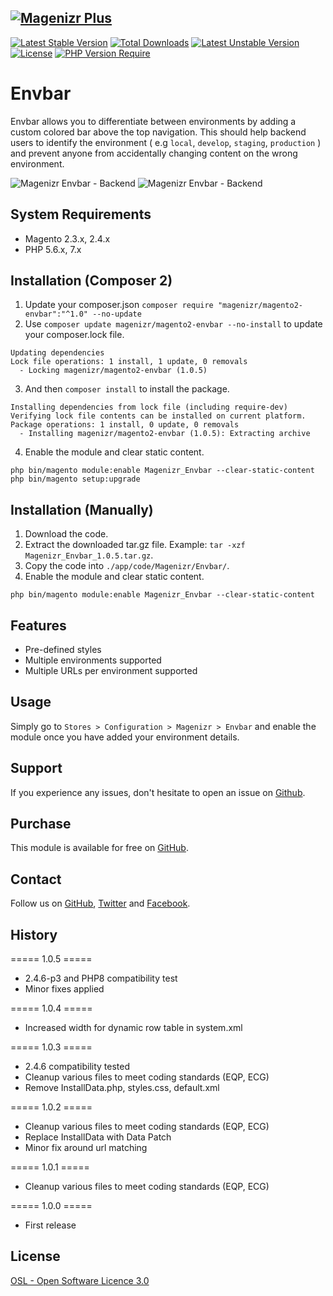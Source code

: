 [![Magenizr Plus](https://images2.imgbox.com/11/6b/yVOOloaA_o.gif)](https://account.magenizr.com)
---

[![Latest Stable Version](http://poser.pugx.org/magenizr/magento2-envbar/v)](https://packagist.org/packages/magenizr/magento2-envbar) [![Total Downloads](http://poser.pugx.org/magenizr/magento2-envbar/downloads)](https://packagist.org/packages/magenizr/magento2-envbar) [![Latest Unstable Version](http://poser.pugx.org/magenizr/magento2-envbar/v/unstable)](https://packagist.org/packages/magenizr/magento2-envbar) [![License](http://poser.pugx.org/magenizr/magento2-envbar/license)](https://packagist.org/packages/magenizr/magento2-envbar) [![PHP Version Require](http://poser.pugx.org/magenizr/magento2-envbar/require/php)](https://packagist.org/packages/magenizr/magento2-envbar)

# Envbar

Envbar allows you to differentiate between environments by adding a custom colored bar above the top navigation. This
should help backend users to identify the environment ( e.g `local`, `develop`, `staging`, `production` ) and prevent
anyone from accidentally changing content on the wrong environment.

![Magenizr Envbar - Backend](https://images2.imgbox.com/eb/50/VGW29hBr_o.png)
![Magenizr Envbar - Backend](https://images2.imgbox.com/08/82/xWV2xR9J_o.png)

## System Requirements

- Magento 2.3.x, 2.4.x
- PHP 5.6.x, 7.x

## Installation (Composer 2)

1. Update your composer.json `composer require "magenizr/magento2-envbar":"^1.0" --no-update`
2. Use `composer update magenizr/magento2-envbar --no-install` to update your composer.lock file.

```
Updating dependencies
Lock file operations: 1 install, 1 update, 0 removals
  - Locking magenizr/magento2-envbar (1.0.5)
```

3. And then `composer install` to install the package.

```
Installing dependencies from lock file (including require-dev)
Verifying lock file contents can be installed on current platform.
Package operations: 1 install, 0 update, 0 removals
  - Installing magenizr/magento2-envbar (1.0.5): Extracting archive
```

4. Enable the module and clear static content.

```
php bin/magento module:enable Magenizr_Envbar --clear-static-content
php bin/magento setup:upgrade
```

## Installation (Manually)

1. Download the code.
2. Extract the downloaded tar.gz file. Example: `tar -xzf Magenizr_Envbar_1.0.5.tar.gz`.
3. Copy the code into `./app/code/Magenizr/Envbar/`.
4. Enable the module and clear static content.

```
php bin/magento module:enable Magenizr_Envbar --clear-static-content
```

## Features

* Pre-defined styles
* Multiple environments supported
* Multiple URLs per environment supported

## Usage

Simply go to `Stores > Configuration > Magenizr > Envbar` and enable the module once you have added your environment details.

## Support

If you experience any issues, don't hesitate to open an issue on [Github](https://github.com/magenizr/Magenizr_Envbar/issues).

## Purchase

This module is available for free on [GitHub](https://github.com/magenizr).

## Contact

Follow us on [GitHub](https://github.com/magenizr), [Twitter](https://twitter.com/magenizr)
and [Facebook](https://www.facebook.com/magenizr).

## History
===== 1.0.5 =====
* 2.4.6-p3 and PHP8 compatibility test
* Minor fixes applied

===== 1.0.4 =====
* Increased width for dynamic row table in system.xml

===== 1.0.3 =====
* 2.4.6 compatibility tested
* Cleanup various files to meet coding standards (EQP, ECG)
* Remove InstallData.php, styles.css, default.xml

===== 1.0.2 =====
* Cleanup various files to meet coding standards (EQP, ECG)
* Replace InstallData with Data Patch
* Minor fix around url matching

===== 1.0.1 =====
* Cleanup various files to meet coding standards (EQP, ECG)

===== 1.0.0 =====
* First release

## License

[OSL - Open Software Licence 3.0](https://opensource.org/licenses/osl-3.0.php)
